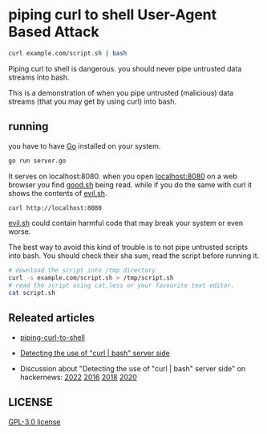# piping curl to shell User-Agent Based Attack

```bash
curl example.com/script.sh | bash
```

Piping curl to shell is dangerous. you should never pipe untrusted
data streams into bash.

This is a demonstration of when you pipe untrusted (malicious) data
streams (that you may get by using curl) into bash.

## running

you have to have [Go](https://go.dev/) installed on your system.


```bash
go run server.go
```


It serves on localhost:8080. when you open
[localhost:8080](http://localhost:8080) on a web browser you find
[good.sh](good.sh) being read. while if you do the same with curl it
shows the contents of [evil.sh](evil.sh).

```bash
curl http://localhost:8080
```

[evil.sh](evil.sh) could contain harmful code that may break your
system or even worse.

The best way to avoid this kind of trouble is to not pipe untrusted
scripts into bash. You should check their sha sum, read the script before running it.

```bash
# download the script into /tmp directory
curl -s example.com/script.sh > /tmp/script.sh
# read the script using cat,less or your favourite text editor.
cat script.sh
```

## Releated articles
- [piping-curl-to-shell](https://0x46.net/thoughts/2019/04/27/piping-curl-to-shell/)
- [Detecting the use of "curl | bash" server side](https://www.idontplaydarts.com/2016/04/detecting-curl-pipe-bash-server-side/)

- Discussion about "Detecting the use of "curl | bash" server side" on
  hackernews:
  [2022](https://news.ycombinator.com/item?id=34145799)
  [2016](https://news.ycombinator.com/item?id=11532599)
  [2018](https://news.ycombinator.com/item?id=17636032)
  [2020](https://news.ycombinator.com/item?id=25356757)


## LICENSE
[GPL-3.0 license](LICENSE)
